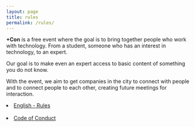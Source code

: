 ```yaml
---
layout: page
title: rules
permalink: /rules/
---
```



<p> <strong>+Con</strong> is a free event where the goal is to bring together people who work with technology. From a student, someone who has an interest in technology, to an expert.</p>
<p>
Our goal is to make even an expert access to basic content of something you do not know.</p>
<p>
With the event, we aim to get companies in the city to connect with people and to connect people to each other, creating future meetings for interaction.</p>


<li>
<a href="https://github.com/devdayconf/devdayconf.github.io/blob/gh-pages/Rules_DevDayConf/rules.txt">English - Rules</a></li>

<br>
<li>
<a href="https://github.com/devdayconf/devdayconf.github.io/blob/gh-pages/Rules_DevDayConf/code-conduct.mdown">Code of Conduct</a></li>
